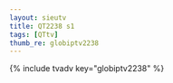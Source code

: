 ```yaml
--- 
layout: sieutv
title: QT2238 s1
tags: [QTtv]
thumb_re: globiptv2238
---
```

{% include tvadv key="globiptv2238" %} 
